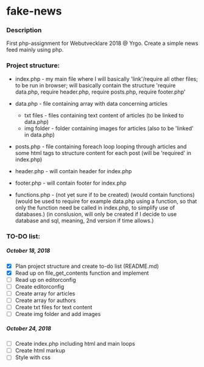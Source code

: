 # fake-news

### Description
First php-assignment for Webutvecklare 2018 @ Yrgo. Create a simple news feed mainly using php.


<!-- TODO:

        -naming conventions: should I call an item in an array name-name or nameName ? for consistency...

        -authors array: Should I include the ID to be displaye don the webpage?
                        Is there a way of creating an ID and fetching the author name by checking for matching ID between the two arrays?

        -create array for articles

        -create 'function'/feature/way of ordering news items chronologically
        -create content files and fill with text
        -create image folder for images
        -figure out how to 'style' content which is stored in txt files

        -->


### Project structure:

- index.php - my main file where I will basically 'link'/require all other files; to be run in browser; will basically contain the structure 'require data.php, require header.php, require posts.php, require footer.php'

- data.php - file containing array with data concerning articles
  - txt files - files containing text content of articles (to be linked to data.php)
  - img folder - folder containing images for articles (also to be 'linked' in data.php)



- posts.php - file containing foreach loop looping through articles and some html tags to structure content for each post (will be 'required' in index.php)

- header.php - will contain header for index.php

- footer.php - will contain footer for index.php

- functions.php - (not yet sure if to be created) (would contain functions) (would be used to require for example data.php using a function, so that only the function need be called in index.php, to simplify use of databases.) (in conslusion, will only be created if I decide to use database and sql, meaning, 2nd version if time allows.)


### TO-DO list:

##### October 18, 2018

- [x] Plan project structure and create to-do list (README.md)
- [x] Read up on file_get_contents function and implement
- [ ] Read up on editorconfig
- [ ] Create editorconfig
- [ ] Create array for articles
- [ ] Create array for authors
- [ ] Create txt files for text content
- [ ] Create img folder and add images

##### October 24, 2018

- [ ] Create index.php including html and main loops
- [ ] Create html markup
- [ ] Style with css
